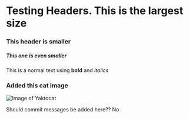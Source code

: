 # Testing Headers. This is the largest size
### This header is smaller
##### This one is even smaller
This is a normal text using **bold** and *italics*



### Added this cat image
![Image of Yaktocat](https://octodex.github.com/images/yaktocat.png)


Should commit messages be added here?? No
